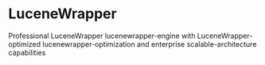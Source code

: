 # LuceneWrapper
Professional LuceneWrapper lucenewrapper-engine with LuceneWrapper-optimized lucenewrapper-optimization and enterprise scalable-architecture capabilities

